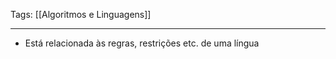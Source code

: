 
Tags: [[Algoritmos e Linguagens]]

----

- Está relacionada às regras, restrições etc. de uma língua
